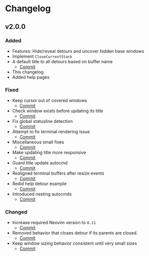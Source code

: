 # Changelog

## v2.0.0

### Added

* Features: Hide/reveal detours and uncover hidden base windows
* Implement `CloseCurrentStack`
* A default title to all detours based on buffer name
    - [Commit](https://github.com/carbon-steel/detour.nvim/commit/6f7a718e1ea0d24daff16407b27e460e043ebf6f)
* This changelog
* Added help pages

### Fixed

* Keep cursor out of covered windows
    - [Commit](https://github.com/carbon-steel/detour.nvim/commit/0c358da951addace23934db10df59cc609e81db4)
* Check window exists before updating its title
    - [Commit](https://github.com/carbon-steel/detour.nvim/commit/6cd2b457e4a5502cdaaf510a3da66d2686d42cc9)
* Fix global statusline detection
    - [Commit](https://github.com/carbon-steel/detour.nvim/commit/f452858a3bac44bdabb9f507ba219e3e0af4bc6c)
* Attempt to fix terminal rendering issue
    - [Commit](https://github.com/carbon-steel/detour.nvim/commit/b5596b9baa61475fe5164142c7d8ca86d0cf3b37)
* Miscellaneous small fixes
    - [Commit](https://github.com/carbon-steel/detour.nvim/commit/eaab89288dd14de8d7cd06a948589b8f439c12ad)
* Make updating title more responsive
    - [Commit](https://github.com/carbon-steel/detour.nvim/commit/255fd9555d389d21a3bf790de47a2350b5607bf5)
* Guard title update autocmd
    - [Commit](https://github.com/carbon-steel/detour.nvim/commit/0e206f5aacf9f65b2d92cc9098519a7ea3595536)
* Realigned terminal buffers after resize events
    - [Commit](https://github.com/carbon-steel/detour.nvim/commit/a7935ce1283a141bcca09d6bdf07c9c1b537bbfb)
* Redid help detour example
    - [Commit](https://github.com/carbon-steel/detour.nvim/commit/bf59c29a06b58cd0e9f53b04aad7646204af4479)
* Introduced nesting autocmds
    - [Commit](https://github.com/carbon-steel/detour.nvim/commit/42a724730e2351057973e1231016b8918e161e4f)

### Changed

* Increase required Neovim version to `0.11`
    - [Commit](https://github.com/carbon-steel/detour.nvim/commit/def7b8c2e7b930c1d9f807f4362e61fb8796f11e)
* Removed behavior that closes detour if its parents are closed.
    - [Commit](https://github.com/carbon-steel/detour.nvim/commit/48d6e7031007f4ebda460b99beeecc50ef932bcc)
* Keep window sizing behavior consistent until very small sizes
    - [Commit](https://github.com/carbon-steel/detour.nvim/commit/39b19018711073edb0dd69a790e2ffdb4ebeb50c)
